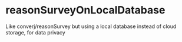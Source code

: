 # reasonSurveyOnLocalDatabase
Like converj/reasonSurvey but using a local database instead of cloud storage, for data privacy
